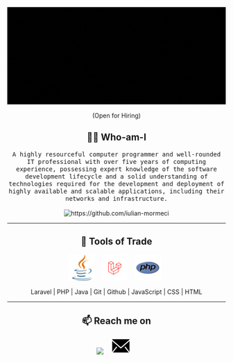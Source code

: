 <!---
iulian-mormeci/iulian-mormeci is a ✨ special ✨ repository because its `README.md` (this file) appears on your GitHub profile.
You can click the Preview link to take a look at your changes.
--->

<link rel="stylesheet" href="style.css">
<div align="center">
  <img src="./images/header.gif" alt="header"/>
</div>
<p align="center"> (Open for Hiring)</p>

<h2 align="center"> 👨‍💻 Who-am-I</h2>
<p align="center">
  <samp>A highly resourceful computer programmer and well-rounded IT professional with over five years of computing experience, possessing expert knowledge of the software development lifecycle and a solid understanding of technologies required for the development and deployment of highly available and scalable applications, including their networks and infrastructure.
  </samp>
  <br> <br>
  <img src="https://github.com/iulian-mormeci" alt="https://github.com/iulian-mormeci" />
</p>

<hr>

<h2 align="center"> 🔭 Tools of Trade</h2>
<p align="center">
  <img src="./icons/java.svg"  width='60' height='60'/>&nbsp;&nbsp;&nbsp;
  <img src="./icons/laravel.svg"  width='60' height='60'/>&nbsp;&nbsp;&nbsp;
  <img src="./icons/php.svg"  width='60' height='60' />&nbsp;&nbsp;
</p>
<p align="center"> Laravel | PHP | Java | Git | Github | JavaScript | CSS | HTML</p>

<hr>

<h2  align="center">📫 Reach me on</h2>
<p align="center">
  <a target="_blank"href="https://www.linkedin.com/in/iulian-catalin-mormeci-developer/"><img src="https://img.shields.io/badge/linkedin-%230077B5.svg?&style=for-the-badge&logo=linkedin&logoColor=white"/></a>&nbsp;&nbsp;&nbsp;&nbsp;
  <a target='_blank' href="mailto:iulian.mormeci@proton.me?subject=Hello%20Iulian,%20From%20Github"><img src="./icons/email.svg"  width='40' height='40' /></a>&nbsp;&nbsp;&nbsp;&nbsp;
</p>

